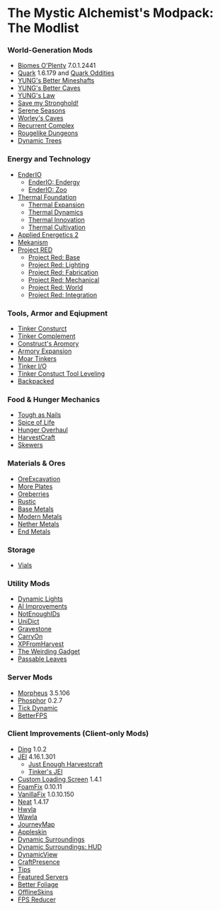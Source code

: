 # The Mystic Alchemist's Modpack: The Modlist

### World-Generation Mods
- [Biomes O'Plenty](https://www.curseforge.com/minecraft/mc-mods/biomes-o-plenty) 7.0.1.2441
- [Quark](https://www.curseforge.com/minecraft/mc-mods/quark) 1.6.179 and [Quark Oddities](https://www.curseforge.com/minecraft/mc-mods/quark-oddities)
- [YUNG's Better Mineshafts](https://www.curseforge.com/minecraft/mc-mods/yungs-better-mineshafts-forge)
- [YUNG's Better Caves](https://www.curseforge.com/minecraft/mc-mods/yungs-better-caves)
- [YUNG's Law](https://www.curseforge.com/minecraft/mc-mods/yungs-law)
- [Save my Stronghold!](https://www.curseforge.com/minecraft/mc-mods/save-my-stronghold)
- [Serene Seasons](https://www.curseforge.com/minecraft/mc-mods/serene-seasons)
- [Worley's Caves]()
- [Recurrent Complex](https://www.curseforge.com/minecraft/mc-mods/recurrent-complex)
- [Rougelike Dungeons](https://www.curseforge.com/minecraft/mc-mods/roguelike-dungeons)
- [Dynamic Trees]()

### Energy and Technology
- [EnderIO]()
    - [EnderIO: Endergy]()
    - [EnderIO: Zoo](https://www.curseforge.com/minecraft/mc-mods/ender-zoo)
- [Thermal Foundation](https://www.curseforge.com/minecraft/mc-mods/thermal-foundation)
    - [Thermal Expansion](https://www.curseforge.com/minecraft/mc-mods/thermal-expansion)
    - [Thermal Dynamics](https://www.curseforge.com/minecraft/mc-mods/thermal-dynamics)
    - [Thermal Innovation](https://www.curseforge.com/minecraft/mc-mods/thermal-innovation)
    - [Thermal Cultivation](https://www.curseforge.com/minecraft/mc-mods/thermal-cultivation)
- [Applied Energetics 2](https://www.curseforge.com/minecraft/mc-mods/applied-energistics-2)
- [Mekanism](https://www.curseforge.com/minecraft/mc-mods/mekanism)
- [Project RED]()
    - [Project Red: Base]()
    - [Project Red: Lighting]()
    - [Project Red: Fabrication]()
    - [Project Red: Mechanical]()
    - [Project Red: World]()
    - [Project Red: Integration]()

### Tools, Armor and Eqiupment
- [Tinker Consturct](https://www.curseforge.com/minecraft/mc-mods/tinkers-construct)
- [Tinker Complement](https://www.curseforge.com/minecraft/mc-mods/tinkers-complement)
- [Construct's Aromory](https://www.curseforge.com/minecraft/mc-mods/constructs-armory)
- [Armory Expansion](https://www.curseforge.com/minecraft/mc-mods/armory-expansion)
- [Moar Tinkers](https://www.curseforge.com/minecraft/mc-mods/moar-tinkers)
- [Tinker I/O](https://www.curseforge.com/minecraft/mc-mods/tinker-i-o)
- [Tinker Constuct Tool Leveling](https://www.curseforge.com/minecraft/mc-mods/tinkers-tool-leveling)
- [Backpacked](https://www.curseforge.com/minecraft/mc-mods/backpacked)

### Food & Hunger Mechanics
- [Tough as Nails](https://www.curseforge.com/minecraft/mc-mods/tough-as-nails)
- [Spice of Life](https://www.curseforge.com/minecraft/mc-mods/the-spice-of-life)
- [Hunger Overhaul](https://www.curseforge.com/minecraft/mc-mods/hunger-overhaul)
- [HarvestCraft](https://www.curseforge.com/minecraft/mc-mods/pams-harvestcraft)
- [Skewers](https://www.curseforge.com/minecraft/mc-mods/skewers)

### Materials & Ores
- [OreExcavation](https://www.curseforge.com/minecraft/mc-mods/ore-excavation)
- [More Plates](https://www.curseforge.com/minecraft/mc-mods/moreplates)
- [Oreberries](https://www.curseforge.com/minecraft/mc-mods/oreberries)
- [Rustic](https://www.curseforge.com/minecraft/mc-mods/rustic)
- [Base Metals](https://www.curseforge.com/minecraft/mc-mods/base-metals)
- [Modern Metals](https://www.curseforge.com/minecraft/mc-mods/modern-metals)
- [Nether Metals](https://www.curseforge.com/minecraft/mc-mods/nether-metals)
- [End Metals](https://www.curseforge.com/minecraft/mc-mods/end-metals)

### Storage
- [Vials](https://www.curseforge.com/minecraft/mc-mods/vials)

### Utility Mods
- [Dynamic Lights](https://www.curseforge.com/minecraft/mc-mods/dynamic-lights)
- [AI Improvements](https://www.curseforge.com/minecraft/mc-mods/ai-improvements)
- [NotEnoughIDs](https://www.curseforge.com/minecraft/mc-mods/notenoughids)
- [UniDict](https://www.curseforge.com/minecraft/mc-mods/unidict)
- [Gravestone](https://www.curseforge.com/minecraft/mc-mods/gravestone-mod)
- [CarryOn](https://www.curseforge.com/minecraft/mc-mods/carry-on)
- [XPFromHarvest](https://www.curseforge.com/minecraft/mc-mods/xp-from-harvest)
- [The Weirding Gadget](https://www.curseforge.com/minecraft/mc-mods/the-weirding-gadget)
- [Passable Leaves](https://www.curseforge.com/minecraft/mc-mods/passable-leaves)

### Server Mods
- [Morpheus](https://www.curseforge.com/minecraft/mc-mods/morpheus) 3.5.106
- [Phosphor](https://www.curseforge.com/minecraft/mc-mods/phosphor-forge) 0.2.7
- [Tick Dynamic](https://www.curseforge.com/minecraft/mc-mods/tick-dynamic)
- [BetterFPS](https://www.curseforge.com/minecraft/mc-mods/betterfps)

### Client Improvements (Client-only Mods)
- [Ding](https://www.curseforge.com/minecraft/mc-mods/ding) 1.0.2
- [JEI](https://www.curseforge.com/minecraft/mc-mods/jei) 4.16.1.301
    - [Just Enough Harvestcraft](https://www.curseforge.com/minecraft/mc-mods/just-enough-harvestcraft)
    - [Tinker's JEI](https://www.curseforge.com/minecraft/mc-mods/tinkers-jei)
- [Custom Loading Screen](https://www.curseforge.com/minecraft/mc-mods/better-loading-screen) 1.4.1
- [FoamFix](https://www.curseforge.com/minecraft/mc-mods/foamfix-optimization-mod) 0.10.11
- [VanillaFix](https://www.curseforge.com/minecraft/mc-mods/vanillafix) 1.0.10.150
- [Neat](https://www.curseforge.com/minecraft/mc-mods/neat) 1.4.17
- [Hwyla](https://www.curseforge.com/minecraft/mc-mods/hwyla)
- [Wawla](https://www.curseforge.com/minecraft/mc-mods/wawla)
- [JourneyMap](https://www.curseforge.com/minecraft/mc-mods/journeymap)
- [Appleskin](https://www.curseforge.com/minecraft/mc-mods/appleskin)
- [Dynamic Surroundings](https://www.curseforge.com/minecraft/mc-mods/dynamic-surroundings)
- [Dynamic Surroundings: HUD](https://www.curseforge.com/minecraft/mc-mods/dynamic-surroundings-huds)
- [DynamicView](https://www.curseforge.com/minecraft/mc-mods/dynamic-view)
- [CraftPresence](https://www.curseforge.com/minecraft/mc-mods/craftpresence)
- [Tips](https://www.curseforge.com/minecraft/mc-mods/tips)
- [Featured Servers](https://www.curseforge.com/minecraft/mc-mods/featured-servers)
- [Better Foliage](https://www.curseforge.com/minecraft/mc-mods/better-foliage)
- [OfflineSkins]()
- [FPS Reducer](https://www.curseforge.com/minecraft/mc-mods/fps-reducer)